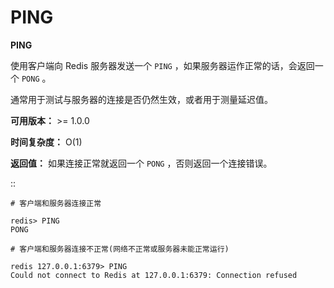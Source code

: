 # PING


**PING**

使用客户端向 Redis 服务器发送一个 ``PING`` ，如果服务器运作正常的话，会返回一个 ``PONG`` 。

通常用于测试与服务器的连接是否仍然生效，或者用于测量延迟值。

**可用版本：**
    >= 1.0.0

**时间复杂度：**
    O(1)

**返回值：**
    如果连接正常就返回一个 ``PONG`` ，否则返回一个连接错误。

::

    # 客户端和服务器连接正常

    redis> PING     
    PONG

    # 客户端和服务器连接不正常(网络不正常或服务器未能正常运行)

    redis 127.0.0.1:6379> PING
    Could not connect to Redis at 127.0.0.1:6379: Connection refused
